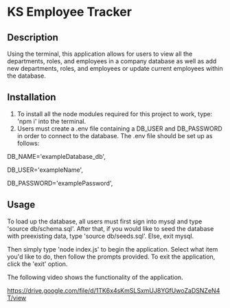 # KS Employee Tracker

## Description

Using the terminal, this application allows for users to view all the departments, roles, and employees in a company database as well as add new departments, roles, and employees or update current employees within the database.

## Installation

1. To install all the node modules required for this project to work, type: 'npm i' into the terminal. 
2. Users must create a .env file containing a DB_USER and DB_PASSWORD in order to connect to the database. The .env file should be set up as follows:

DB_NAME='exampleDatabase_db',

DB_USER='exampleName',

DB_PASSWORD='examplePassword',

## Usage

To load up the database, all users must first sign into mysql and type 'source db/schema.sql'. After that, if you would like to seed the database with preexisting data, type 'source db/seeds.sql'. Else, exit mysql.

Then simply type 'node index.js' to begin the application. Select what item you'd like to do, then follow the prompts provided. To exit the application, click the 'exit' option.

The following video shows the functionality of the application.

https://drive.google.com/file/d/1TK6x4sKmSLSxmUJ8YGfUwoZaDSNZeN4T/view